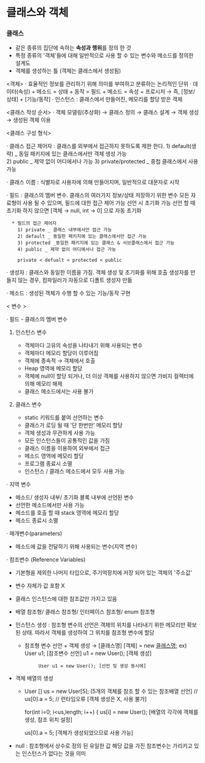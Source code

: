 # 클래스와 객체

### 클래스
 - 같은 종류의 집단에 속하는 **속성과 행위**를 정의 한 것 
 - 특정 종류의 '객체'들에 대해 일반적으로 사용 할 수 있는 변수와 메소드를 정의한 설계도 
 - 객체를 생성하는 틀 (객체는 클래스에서 생성됨)
 
<객체>
 · 효율적인 정보를 관리하기 위해 의미를 부여하고 분류하는 논리적인 단위 
 · 데이터(속성) + 메소드 
    = 상태 + 동작 
    = 필드 + 메소드 
    = 속성 + 프로시저 
    → 즉, [정보/상태] + [기능/동작] 
 · 인스턴스 
   : 클래스에서 만들어진, 메모리를 할당 받은 객체 
 
<클래스 작성 순서> 
 · 객체 모델링(추상화) → 클래스 정의 → 클래스 설계 → 객체 생성 → 생성된 객체 이용
 
<클래스 구성 형식> 

 · 클래스 접근 제어자 
   : 클래스를 외부에서 접근하지 못하도록 제한 한다. 
      1) default(생략) _ 동일 패키지에 있는 클래스에서만 객체 생성 가능  
      2) public _ 제약 없이 어디에서나 가능
      3) private/protected _ 중첩 클래스에서 사용 가능 
  
 · 클래스 이름
   : 식별자로 사용자에 의해 만들어지며, 일반적으로 대문자로 시작  
   
 · 필드
   : 클래스의 멤버 변수. 클래스의 여러가지 정보/상태 저장하기 위한 변수 
     모든 자료형이 사용 될 수 있으며, 필드에 대한 접근 제어 가능 
     선언 시 초기화 가능 
     선언 할 때 초기화 하지 않으면 [객체 → null, int → 0] 으로 자동 초기화
 
      * 필드의 접근 제어자 
        1) private _ 클래스 내부에서만 접근 가능
        2) default _ 동일한 패키지에 있는 클래스에서만 접근 가능 
        3) protected _동일한 패키지에 있는 클래스 & 서브클래스에서 접근 가능 
        4) public _ 제약 없이 어디에서나 접근 가능
       
        private < defualt < protected < public 
   
 · 생성자
   : 클래스와 동일한 이름을 가짐. 객체 생성 및 초기화를 위해 호출 
     생성자를 만들지 않는 경우, 컴파일러가 자동으로 디폴트 생성자 만듦 
 
 · 메소드 
   : 생성된 객체가 수행 할 수 있는 기능/동작 구현 

 

< 변수 > 

· 필드 - 클래스의 멤버 변수
   1) 인스턴스 변수 
      - 객체마다 고유의 속성을 나타내기 위해 사용되는 변수 
      - 객체마다 메모리 할당이 이루어짐 
      - 객체에 종속적 → 객체에서 호출 
      - Heap 영역에 메모리 할당 
      - 객체에 null이 할당 되거나, 더 이상 객체를 사용하지 않으면 가비지 컬렉터에 의해 메모리 해제
      - 클래스 메소드에서는 사용 불가 
  
   2) 클래스 변수 
      - static 키워드를 붙여 선언하는 변수 
      - 클래스가 로딩 될 때 '단 한번만' 메모리 할당 
      - 객체 생성과 무관하게 사용 가능 
      - 모든 인스턴스들이 공통적인 값을 가짐 
      - 클래스 이름을 이용하여 외부에서 접근 
      - 메소드 영역에 메모리 할당
      - 프로그램 종료시 소멸 
      - 인스턴스 / 클래스 메소드에서 모두 사용 가능 
  
 · 지역 변수
   - 메소드/ 생성자 내부/ 초기화 블록 내부에 선언된 변수 
   - 선언한 메소드에서만 사용 가능 
   - 메소드를 호출 할 때 stack 영역에 메모리 할당 
   - 메소드 종료시 소멸 

 · 매개변수(parameters)
   - 메소드에 값을 전달하기 위해 사용되는 변수(지역 변수) 

   
 · 참조변수 (Reference Variables) 
   - 기본형을 제외한 나머지 타입으로, 주기억장치에 저장 되어 있는 객체의 '주소값'
   - 변수 자체가 값 포함 X 
   - 클래스 인스턴스에 대한 참조값만 가지고 있음 
   - 배열 참조형/ 클래스 참조형/ 인터페이스 참조형/ enum 참조형 
   - 인스턴스 생성 
     : 참조형 변수의 선언은 객체의 위치를 나타내기 위한 메모리만 확보 된 상태. 
       따라서 객체를 생성하여 그 위치를 참조형 변수에 할당 
  
      * 참조형 변수 선언 + 객체 생성 
       → [클래스명] [객체] = new [클래스명](인수,...); 
            ex) User u1;     [참조변수 선언]
                 u1 = new User();      [객체 생성]

                 User u1 = new User(); [선언 및 생성 동시에] 

   - 객체 배열의 생성 
     * User [] us = new User[5];           [5개의 객체를 참조 할 수 있는 참조배열 선언] 
       // us[0].a = 5; // 런타임오류       [객체 생성은 X, 사용 불가] 
   
       for(int i=0; i<us,length; i++) { 
       us[i] = new User();                    [배열의 각각에 객체를 생성, 참조 위치 설정]
 
       us[0].a = 5;                             [객체가 생성되었으므로 사용 가능]

   - null 
     : 참조형에서 상수로 정의 된 유일한 값 
      해당 값을 가진 참조변수는 가리키고 있는 인스턴스가 없다는 것을 의미  
